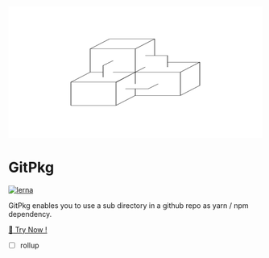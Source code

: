 <img alt="GitPkg-icon" src="docs/.vuepress/public/cover.svg" width="100%" height="260px">

# GitPkg

[![lerna](https://img.shields.io/badge/maintained%20with-lerna-cc00ff.svg)](https://lerna.js.org/)

GitPkg enables you to use a sub directory in a github repo as yarn / npm dependency.

[:tada: Try Now !](https://gitpkg.now.sh)

- [ ] rollup
